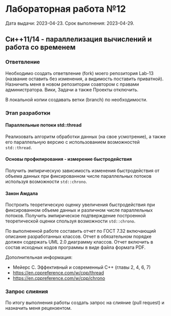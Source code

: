 # Лабораторная работа №12
Дата выдачи: 2023-04-23.
Срок выполнения: 2023-04-29.

## Си++11/14 - параллелизация вычислений и работа со временем

### Ответвление
Необходимо создать ответвление (fork) моего репозитория Lab-13 (название
оставить без изменения, а видимость поставить приватной). Назничить меня в
новом репозитории соавтором с правами администратора. Вики, Задачи а также
Проекты отключить.

В локальной копии создавать ветки (branch) по необходимости.

### Этап разработки
#### Параллельные потоки std::thread
Реализовать алгоритм обработки данных (на свое усмотрение), а также его 
параллельную версию с использованием возможностей `std::thread`.

#### Основы профилирования - измерение быстродействия
Получить эмпирическую зависимость изменения быстродействия от объема 
данных при фиксированном числе параллельных потоков используя возможности 
`std::chrono`.

#### Закон Амдала
Построить теоретическую оценку увеличения быстродействия при фиксированном 
объеме данных и различном числе параллельных потоков.
Получить эмпирическое подтверждение построенной теоретической оценки спользуя 
возможности `std::chrono`.

По выполненной работе составить отчет по ГОСТ 7.32 включающий описание 
разработанных классов. Отчет в обязательном порядке должен содержать UML 2.0 
диаграмму классов. Отчет включить в состав исходных кодов программы в виде 
файла формата PDF.

Дополнительная информация:
  * Мейерс С. Эффективный и современный С++ (главы 2, 4, 6, 7)
  * https://en.cppreference.com/w/cpp/thread
  * https://en.cppreference.com/w/cpp/chrono


### Запрос слияния
По итогу выполнения работы создать запрос на слияние (pull request) 
и назначить меня рецензентом.

